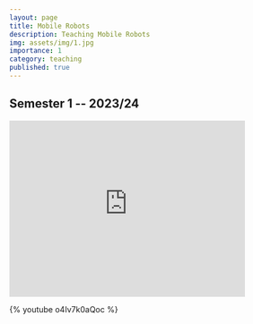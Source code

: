 ```yaml
---
layout: page
title: Mobile Robots
description: Teaching Mobile Robots
img: assets/img/1.jpg
importance: 1
category: teaching
published: true
---
```

## Semester 1 -- 2023/24

<iframe width="420" height="315" src="http://www.youtube.com/embed/dQw4w9WgXcQ" frameborder="0"></iframe>

{% youtube o4Iv7k0aQoc %}
